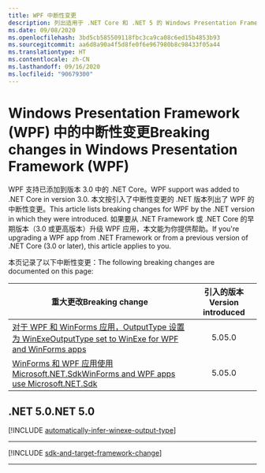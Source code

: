 ```yaml
---
title: WPF 中断性变更
description: 列出适用于 .NET Core 和 .NET 5 的 Windows Presentation Framework 中的中断性变更。
ms.date: 09/08/2020
ms.openlocfilehash: 3bd5cb585509118fbc3ca9ca08c6ed15b4853b93
ms.sourcegitcommit: aa6d8a90a4f5d8fe0f6e967980b8c98433f05a44
ms.translationtype: HT
ms.contentlocale: zh-CN
ms.lasthandoff: 09/16/2020
ms.locfileid: "90679300"
---
```

# <a name="breaking-changes-in-windows-presentation-framework-wpf"></a><span data-ttu-id="44546-103">Windows Presentation Framework (WPF) 中的中断性变更</span><span class="sxs-lookup"><span data-stu-id="44546-103">Breaking changes in Windows Presentation Framework (WPF)</span></span>

<span data-ttu-id="44546-104">WPF 支持已添加到版本 3.0 中的 .NET Core。</span><span class="sxs-lookup"><span data-stu-id="44546-104">WPF support was added to .NET Core in version 3.0.</span></span> <span data-ttu-id="44546-105">本文按引入了中断性变更的 .NET 版本列出了 WPF 的中断性变更。</span><span class="sxs-lookup"><span data-stu-id="44546-105">This article lists breaking changes for WPF by the .NET version in which they were introduced.</span></span> <span data-ttu-id="44546-106">如果要从 .NET Framework 或 .NET Core 的早期版本（3.0 或更高版本）升级 WPF 应用，本文能为你提供帮助。</span><span class="sxs-lookup"><span data-stu-id="44546-106">If you're upgrading a WPF app from .NET Framework or from a previous version of .NET Core (3.0 or later), this article applies to you.</span></span>

<span data-ttu-id="44546-107">本页记录了以下中断性变更：</span><span class="sxs-lookup"><span data-stu-id="44546-107">The following breaking changes are documented on this page:</span></span>

| <span data-ttu-id="44546-108">重大更改</span><span class="sxs-lookup"><span data-stu-id="44546-108">Breaking change</span></span> | <span data-ttu-id="44546-109">引入的版本</span><span class="sxs-lookup"><span data-stu-id="44546-109">Version introduced</span></span> |
| - | :-: |
| [<span data-ttu-id="44546-110">对于 WPF 和 WinForms 应用，OutputType 设置为 WinExe</span><span class="sxs-lookup"><span data-stu-id="44546-110">OutputType set to WinExe for WPF and WinForms apps</span></span>](#outputtype-set-to-winexe-for-wpf-and-winforms-apps) | <span data-ttu-id="44546-111">5.0</span><span class="sxs-lookup"><span data-stu-id="44546-111">5.0</span></span> |
| [<span data-ttu-id="44546-112">WinForms 和 WPF 应用使用 Microsoft.NET.Sdk</span><span class="sxs-lookup"><span data-stu-id="44546-112">WinForms and WPF apps use Microsoft.NET.Sdk</span></span>](#winforms-and-wpf-apps-use-microsoftnetsdk) | <span data-ttu-id="44546-113">5.0</span><span class="sxs-lookup"><span data-stu-id="44546-113">5.0</span></span> |

## <a name="net-50"></a><span data-ttu-id="44546-114">.NET 5.0</span><span class="sxs-lookup"><span data-stu-id="44546-114">.NET 5.0</span></span>

[!INCLUDE [automatically-infer-winexe-output-type](../../../includes/core-changes/windowsforms/5.0/automatically-infer-winexe-output-type.md)]

***

[!INCLUDE [sdk-and-target-framework-change](../../../includes/core-changes/windowsforms/5.0/sdk-and-target-framework-change.md)]

***
